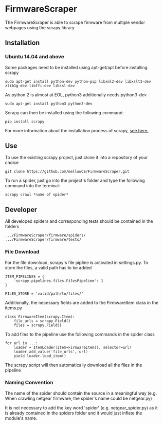 
# FirmwareScraper
The FirmwareScraper is able to scrape firmware from multiple vendor webpages using the scrapy library

## Installation

### Ubuntu 14.04 and above

Some packages need to be installed using apt-get/apt before installing scrapy

```
sudo apt-get install python-dev python-pip libxml2-dev libxslt1-dev zlib1g-dev libffi-dev libssl-dev
```

As python 2 is almost at EOL, python3 additionally needs python3-dev

```
sudo apt-get install python3 python3-dev
```

Scrapy can then be installed using the following command:

```
pip install scrapy
```

For more information about the installation process of scrapy, [see here.](https://docs.scrapy.org/en/latest/intro/install.html#intro-install)

## Use

To use the existing scrapy project, just clone it into a repository of your choice

```
git clone https://github.com/mellowCS/FirmwareScraper.git
```

To run a spider, just go into the project's folder and type the following command into the terminal:

```
scrapy crawl *name of spider*
```

## Developer

All developed spiders and corresponding tests should be contained in the folders

```
.../FirmwareScraper/firmware/spiders/
.../FirmwareScraper/firmware/tests/
```

### File Download

For the file download, scrapy's file pipline is activated in settings.py. To store the files, a valid path has to be added

```
ITEM_PIPELINES = {
    'scrapy.pipelines.files.FilesPipeline': 1
}

FILES_STORE = 'valid/path/to/files/'
```

Additionally, the necessary fields are added to the FirmwareItem class in the items.py

```
class FirmwareItem(scrapy.Item):
    file_urls = scrapy.Field()
    files = scrapy.Field()
```

To add files to the pipeline use the following commands in the spider class

```
for url in ...:
    loader = ItemLoader(item=FirmwareItem(), selector=url)
    loader.add_value('file_urls', url)
    yield loader.load_item()
```

The scrapy script will then automatically download all the files in the pipeline

### Naming Convention

The name of the spider should contain the source in a meaningful way (e.g. When crawling netgear firmware, the spider's name could be netgear.py)

It is not necessary to add the key word 'spider' (e.g. netgear_spider.py) as it is already contained in the spiders folder and it would just inflate the module's name.



